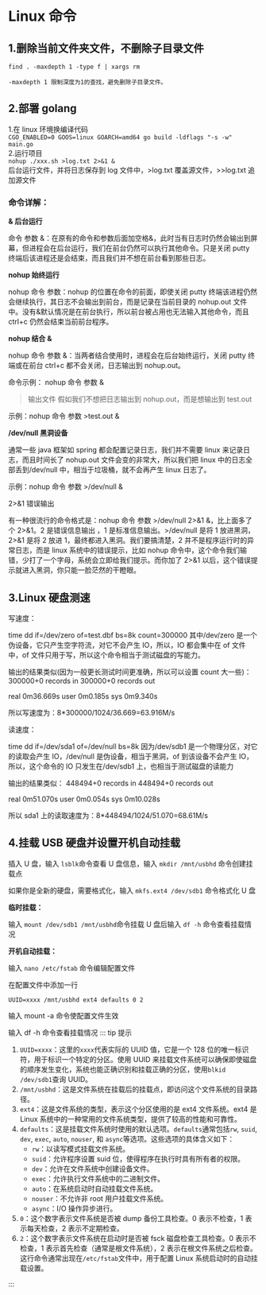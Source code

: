 # Linux 命令

## 1.删除当前文件夹文件，不删除子目录文件

```
find . -maxdepth 1 -type f | xargs rm

-maxdepth 1 限制深度为1的查找，避免删除子目录文件。

```

## 2.部署 golang

1.在 linux 环境换编译代码  
`CGO_ENABLED=0 GOOS=linux GOARCH=amd64 go build -ldflags "-s -w" main.go`  
2.运行项目  
`nohup ./xxx.sh >log.txt 2>&1 & `  
后台运行文件，并将日志保存到 log 文件中，>log.txt 覆盖源文件，>>log.txt 追加源文件

### 命令详解：

**& 后台运行**

命令 参数 &：在原有的命令和参数后面加空格&，此时当有日志时仍然会输出到屏幕，但进程会在后台运行，我们在前台仍然可以执行其他命令。只是关闭 putty 终端后该进程还是会结束，而且我们并不想在前台看到那些日志。

**nohup 始终运行**

nohup 命令 参数：nohup 的位置在命令的前面，即使关闭 putty 终端该进程仍然会继续执行，其日志不会输出到前台，而是记录在当前目录的 nohup.out 文件中。没有&默认情况是在前台执行，所以前台被占用也无法输入其他命令，而且 ctrl+c 仍然会结束当前前台程序。

**nohup 结合 &**

nohup 命令 参数 &：当两者结合使用时，进程会在后台始终运行，关闭 putty 终端或在前台 ctrl+c 都不会关闭，日志输出到 nohup.out。

命令示例： nohup 命令 参数 &

> 输出文件
> 假如我们不想把日志输出到 nohup.out，而是想输出到 test.out

示例：nohup 命令 参数 >test.out &

**/dev/null 黑洞设备**

通常一些 java 框架如 spring 都会配置记录日志，我们并不需要 linux 来记录日志，而且时间长了 nohup.out 文件会变的非常大，所以我们把 linux 中的日志全部丢到/dev/null 中，相当于垃圾桶，就不会再产生 linux 日志了。

示例：nohup 命令 参数 >/dev/null &

2>&1 错误输出

有一种很流行的命令格式是：nohup 命令 参数 >/dev/null 2>&1 &，比上面多了个 2>&1。2 是错误信息输出 ，1 是标准信息输出。>/dev/null 是将 1 放进黑洞， 2>&1 是将 2 放进 1，最终都进入黑洞。我们要搞清楚，2 并不是程序运行时的异常日志，而是 linux 系统中的错误提示，比如 nohup 命令中，这个命令我们输错，少打了一个字母，系统会立即给我们提示。而你加了 2>&1 以后，这个错误提示就进入黑洞，你只能一脸茫然的干瞪眼。

## 3.Linux 硬盘测速

写速度：

time dd if=/dev/zero of=test.dbf bs=8k count=300000
其中/dev/zero 是一个伪设备，它只产生空字符流，对它不会产生 IO，所以，IO 都会集中在 of 文件中，of 文件只用于写，所以这个命令相当于测试磁盘的写能力。

输出的结果类似(因为一般更长测试时间更准确，所以可以设置 count 大一些)：
300000+0 records in
300000+0 records out

real 0m36.669s
user 0m0.185s
sys 0m9.340s

所以写速度为：8\*300000/1024/36.669=63.916M/s

读速度：

time dd if=/dev/sda1 of=/dev/null bs=8k
因为/dev/sdb1 是一个物理分区，对它的读取会产生 IO，/dev/null 是伪设备，相当于黑洞，of 到该设备不会产生 IO，所以，这个命令的 IO 只发生在/dev/sdb1 上，也相当于测试磁盘的读能力

输出的结果类似：
448494+0 records in
448494+0 records out

real 0m51.070s
user 0m0.054s
sys 0m10.028s

所以 sda1 上的读取速度为：8\*448494/1024/51.070=68.61M/s

## 4.挂载 USB 硬盘并设置开机自动挂载

插入 U 盘，输入 `lsblk`命令查看 U 盘信息，输入 `mkdir /mnt/usbhd` 命令创建挂载点

如果你是全新的硬盘，需要格式化，输入 `mkfs.ext4 /dev/sdb1` 命令格式化 U 盘

**临时挂载：**

输入 `mount /dev/sdb1 /mnt/usbhd`命令挂载 U 盘后输入 `df -h` 命令查看挂载情况

**开机自动挂载：**

输入 `nano /etc/fstab` 命令编辑配置文件

在配置文件中添加一行

`UUID=xxxx /mnt/usbhd ext4 defaults 0 2`

输入 mount -a 命令使配置文件生效

输入 df -h 命令查看挂载情况
::: tip 提示

1. `UUID=xxxx`：这里的`xxxx`代表实际的 UUID 值，它是一个 128 位的唯一标识符，用于标识一个特定的分区。使用 UUID 来挂载文件系统可以确保即使磁盘的顺序发生变化，系统也能正确识别和挂载正确的分区，使用`blkid /dev/sdb1`查询 UUID。
2. `/mnt/usbhd`：这是文件系统在挂载后的挂载点，即访问这个文件系统的目录路径。
3. `ext4`：这是文件系统的类型，表示这个分区使用的是 ext4 文件系统。ext4 是 Linux 系统中的一种常用的文件系统类型，提供了较高的性能和可靠性。
4. `defaults`：这是挂载文件系统时使用的默认选项。`defaults`通常包括`rw`, `suid`, `dev`, `exec`, `auto`, `nouser`, 和 `async`等选项。这些选项的具体含义如下：
   - `rw`：以读写模式挂载文件系统。
   - `suid`：允许程序设置 suid 位，使得程序在执行时具有所有者的权限。
   - `dev`：允许在文件系统中创建设备文件。
   - `exec`：允许执行文件系统中的二进制文件。
   - `auto`：在系统启动时自动挂载文件系统。
   - `nouser`：不允许非 root 用户挂载文件系统。
   - `async`：I/O 操作异步进行。
5. `0`：这个数字表示文件系统是否被 dump 备份工具检查。0 表示不检查，1 表示每天检查，2 表示不定期检查。
6. `2`：这个数字表示文件系统在启动时是否被 fsck 磁盘检查工具检查。0 表示不检查，1 表示首先检查（通常是根文件系统），2 表示在根文件系统之后检查。
   这行命令通常出现在`/etc/fstab`文件中，用于配置 Linux 系统启动时的自动挂载设置。

:::
